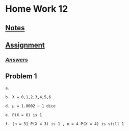 # **Home Work 12**
## [**Notes**](/MATH18/CH2/CH2notes/teacher/CH7CLT1.pdf)
## [**Assignment**](/MATH18/CH2/HW12/HWCLT.md)
### [***Answers***](/MATH18/CH2/HW12/answers.md)<br>

## **Problem 1**
    
    a. 

    b. X = 0,1,2,3,4,5,6

    d. μ = 1.0002 ~ 1 dice

    e. P(X = 6) is 1
    
    f. [n = 3] P(X = 3) is 1 , n = 4 P(X = 4) is still 1